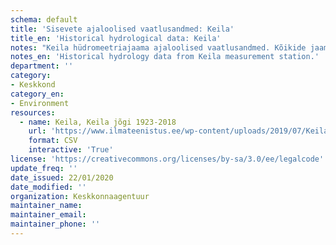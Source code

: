 ```yaml
---
schema: default
title: 'Sisevete ajaloolised vaatlusandmed: Keila'
title_en: 'Historical hydrological data: Keila'
notes: "Keila hüdromeetriajaama ajaloolised vaatlusandmed. Kõikide jaamade andmed on Riigi Ilmateenistuse <a href=\"http://www.ilmateenistus.ee/siseveed/ajaloolised-vaatlusandmed/\">kodulehelt</a> tasuta kõigile kättesaadavad. Arvutatud on pikaajalised keskmised ja ajaloolised maksimaalsed/minimaalsed vooluhulgad."
notes_en: 'Historical hydrology data from Keila measurement station.'
department: ''
category:
- Keskkond
category_en:
- Environment
resources:
  - name: Keila, Keila jõgi 1923-2018
    url: 'https://www.ilmateenistus.ee/wp-content/uploads/2019/07/Keila-1923-2018.csv'
    format: CSV
    interactive: 'True'
license: 'https://creativecommons.org/licenses/by-sa/3.0/ee/legalcode'
update_freq: ''
date_issued: 22/01/2020
date_modified: ''
organization: Keskkonnaagentuur
maintainer_name: 
maintainer_email:
maintainer_phone: ''
---
```

